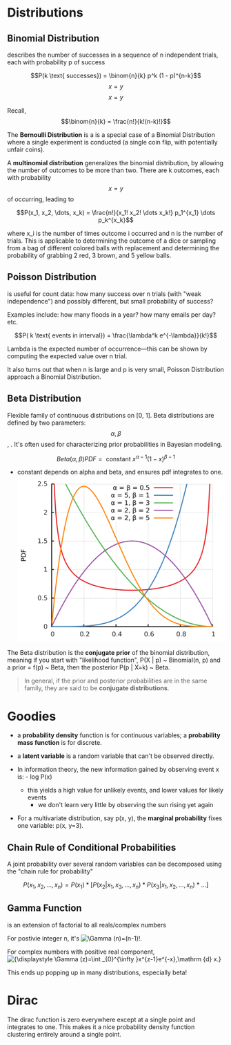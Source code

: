# Distributions

## Binomial Distribution

describes the number of successes in a sequence of n independent trials, each with probability p of success

$$P(k \text{ successes}) = \binom{n}{k} p^k (1 - p)^{n-k}$$$$x = y$$$$x = y$$

Recall, $$\binom{n}{k} = \frac{n!}{k!(n-k)!}$$

The **Bernoulli Distribution** is a is a special case of a Binomial Distribution where a single experiment is conducted \(a single coin flip, with potentially unfair coins\).

A **multinomial distribution** generalizes the binomial distribution, by allowing the number of outcomes to be more than two. There are k outcomes, each with probability $$x = y$$ of occurring, leading to

$$P(x_1, x_2, \dots, x_k) = \frac{n!}{x_1! x_2! \dots x_k!} p_1^{x_1} \dots p_k^{x_k}$$

where x\_i is the number of times outcome i occurred and n is the number of trials. This is applicable to determining the outcome of a dice or sampling from a bag of different colored balls with replacement and determining the probability of grabbing 2 red, 3 brown, and 5 yellow balls.

## Poisson Distribution

is useful for count data: how many success over n trials \(with "weak independence"\) and possibly different, but small probability of success?

Examples include: how many floods in a year? how many emails per day? etc.

$$P( k \text{ events in interval}) = \frac{\lambda^k e^{-\lambda}}{k!}$$

Lambda is the expected number of occurrence—this can be shown by computing the expected value over n trial.

It also turns out that when n is large and p is very small, Poisson Distribution approach a Binomial Distribution.

## Beta Distribution

Flexible family of continuous distributions on \[0, 1\]. Beta distributions are defined by two parameters:$$\alpha, \beta$$, . It's often used for characterizing prior probabilities in Bayesian modeling.

$$Beta(\alpha, \beta) PDF = \text{ constant } x^{\alpha - 1} (1 - x)^{\beta - 1} $$

* constant depends on alpha and beta, and ensures pdf integrates to one. ![](/assets/Beta_distribution_pdf.svg)

The Beta distribution is the **conjugate prior** of the binomial distribution, meaning if you start with "likelihood function", P\(X \| p\) ~ Binomial\(n, p\) and a prior = f\(p\) ~ Beta, then the posterior P\(p \| X=k\) ~ Beta.

> In general, if the prior and posterior probabilities are in the same family, they are said to be **conjugate distributions**.

# Goodies

* a **probability density** function is for continuous variables; a **probability mass function** is for discrete. 
* a **latent variable** is a random variable that can't be observed directly.

* In information theory, the new information gained by observing event x is: - log P\(x\)

  * this yields a high value for unlikely events, and lower values for likely events
    * we don't learn very little by observing the sun rising yet again

* For a multivariate distribution, say p\(x, y\), the **marginal probability** fixes one variable: p\(x, y=3\).

## Chain Rule of Conditional Probabilities

A joint probability over several random variables can be decomposed using the "chain rule for probability"

$$P(x_1, x_2, \dots, x_n) = P(x_1) * [ P(x_2 | x_1, x_3, \dots, x_n) * P(x_3 | x_1, x_2, \dots, x_n) * \dots]$$

## Gamma Function

is an extension of factorial to all reals/complex numbers

For postivie integer n, it's  ![](https://wikimedia.org/api/rest_v1/media/math/render/svg/8657e8abd0241c92c2c48e4ff5041394098ded90 "\Gamma \(n\)=\(n-1\)!.")

For complex numbers with positive real component, ![](https://wikimedia.org/api/rest_v1/media/math/render/svg/5ec163a2e987909af37e1f8d6975b7080f8278e8 "{\displaystyle \Gamma \(z\)=\int \_{0}^{\infty }x^{z-1}e^{-x}\,\mathrm {d} x.}")

This ends up popping up in many distributions, especially beta!

# Dirac

The dirac function is zero everywhere except at a single point and integrates to one. This makes it a nice probability density function clustering entirely around a single point.

